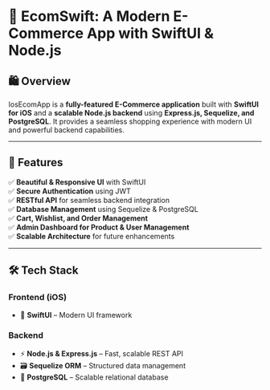 # 🚀 EcomSwift: A Modern E-Commerce App with SwiftUI & Node.js


## 🛍 Overview
IosEcomApp is a **fully-featured E-Commerce application** built with **SwiftUI for iOS** and a **scalable Node.js backend** using **Express.js, Sequelize, and PostgreSQL**. It provides a seamless shopping experience with modern UI and powerful backend capabilities.

---

## 🎯 Features
✅ **Beautiful & Responsive UI** with SwiftUI  
✅ **Secure Authentication** using JWT  
✅ **RESTful API** for seamless backend integration  
✅ **Database Management** using Sequelize & PostgreSQL  
✅ **Cart, Wishlist, and Order Management**  
✅ **Admin Dashboard for Product & User Management**  
✅ **Scalable Architecture** for future enhancements  

---

## 🛠️ Tech Stack
### **Frontend (iOS)**
- 💙 **SwiftUI** – Modern UI framework

### **Backend**
- ⚡ **Node.js & Express.js** – Fast, scalable REST API
- 🗃 **Sequelize ORM** – Structured data management
- 🏦 **PostgreSQL** – Scalable relational database

